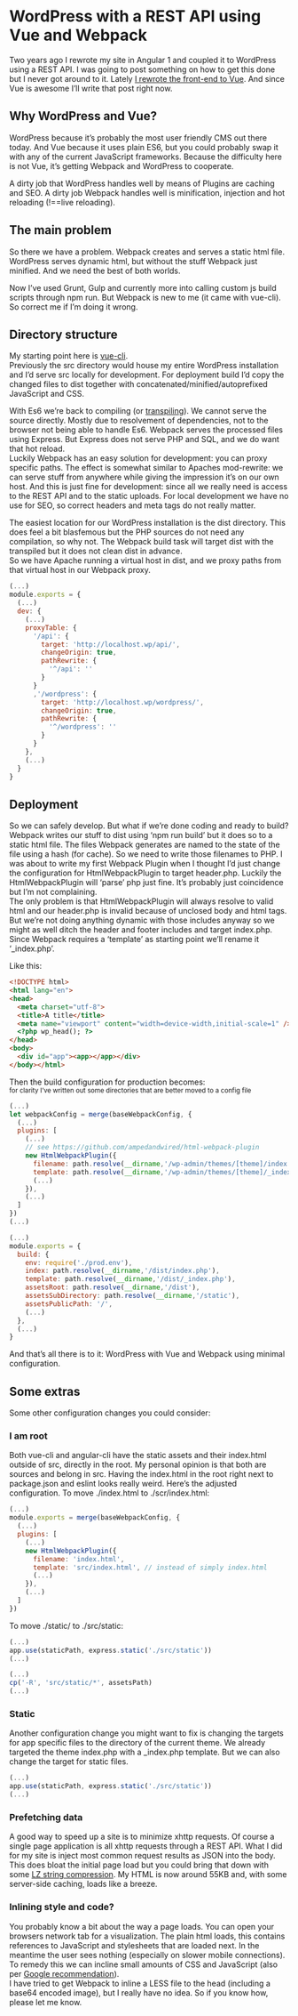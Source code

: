 <!--
  id: 3122
  date: 2016-12-24
  modified: 2020-03-16
  slug: wordpress-rest-api-using-vue-webpack
  header: studio02.jpg
  type: post
  categories: code, JavaScript, backend
  tags: Wordpress, Vue, Webpack
  metaKeyword: Webpack
  metaDescription: Two years ago I rewrote my site to Angular. I was going to post how but I never got around to it. Lately I rewrote it to Vue. So here's that post.
-->

# WordPress with a REST API using Vue and Webpack

Two years ago I rewrote my site in Angular 1 and coupled it to WordPress using a REST API. I was going to post something on how to get this done but I never got around to it. Lately [I rewrote the front-end to Vue](/angular-two-versus-vue). And since Vue is awesome I’ll write that post right now.

## Why WordPress and Vue?

WordPress because it’s probably the most user friendly CMS out there today. And Vue because it uses plain ES6, but you could probably swap it with any of the current JavaScript frameworks. Because the difficulty here is not Vue, it’s getting Webpack and WordPress to cooperate.

A dirty job that WordPress handles well by means of Plugins are caching and SEO. A dirty job Webpack handles well is minification, injection and hot reloading (!==live reloading).

## The main problem

So there we have a problem. Webpack creates and serves a static html file. WordPress serves dynamic html, but without the stuff Webpack just minified. And we need the best of both worlds.

Now I’ve used Grunt, Gulp and currently more into calling custom js build scripts through npm run. But Webpack is new to me (it came with vue-cli). So correct me if I’m doing it wrong.

## Directory structure

My starting point here is [vue-cli](https://github.com/vuejs/vue-cli).  
Previously the src directory would house my entire WordPress installation and I’d serve src locally for development. For deployment build I’d copy the changed files to dist together with concatenated/minified/autoprefixed JavaScript and CSS.

With Es6 we’re back to compiling (or [transpiling](https://en.wikipedia.org/wiki/Source-to-source_compiler)). We cannot serve the source directly. Mostly due to resolvement of dependencies, not to the browser not being able to handle Es6\. Webpack serves the processed files using Express. But Express does not serve PHP and SQL, and we do want that hot reload.  
Luckily Webpack has an easy solution for development: you can proxy specific paths. The effect is somewhat similar to Apaches mod-rewrite: we can serve stuff from anywhere while giving the impression it’s on our own host. And this is just fine for development: since all we really need is access to the REST API and to the static uploads. For local development we have no use for SEO, so correct headers and meta tags do not really matter.

The easiest location for our WordPress installation is the dist directory. This does feel a bit blasfemous but the PHP sources do not need any compilation, so why not. The Webpack build task will target dist with the transpiled but it does not clean dist in advance.  
So we have Apache running a virtual host in dist, and we proxy paths from that virtual host in our Webpack proxy.

```javascript
(...)
module.exports = {
  (...)
  dev: {
    (...)
    proxyTable: {
      '/api': {
        target: 'http://localhost.wp/api/',
        changeOrigin: true,
        pathRewrite: {
          '^/api': ''
        }
      }
      ,'/wordpress': {
        target: 'http://localhost.wp/wordpress/',
        changeOrigin: true,
        pathRewrite: {
          '^/wordpress': ''
        }
      }
    },
    (...)
  }
}
```

## Deployment

So we can safely develop. But what if we’re done coding and ready to build?  
Webpack writes our stuff to dist using ‘npm run build’ but it does so to a static html file. The files Webpack generates are named to the state of the file using a hash (for cache). So we need to write those filenames to PHP. I was about to write my first Webpack Plugin when I thought I’d just change the configuration for HtmlWebpackPlugin to target header.php. Luckily the HtmlWebpackPlugin will ‘parse’ php just fine. It’s probably just coincidence but I’m not complaining.  
The only problem is that HtmlWebpackPlugin will always resolve to valid html and our header.php is invalid because of unclosed body and html tags. But we’re not doing anything dynamic with those includes anyway so we might as well ditch the header and footer includes and target index.php. Since Webpack requires a ‘template’ as starting point we’ll rename it ‘_index.php’.

Like this:

```html
<!DOCTYPE html>
<html lang="en">
<head>
  <meta charset="utf-8">
  <title>A title</title>
  <meta name="viewport" content="width=device-width,initial-scale=1" />
  <?php wp_head(); ?>
</head>
<body>
  <div id="app"><app></app></div>
</body></html>
```

Then the build configuration for production becomes:  
<small>for clarity I’ve written out some directories that are better moved to a config file</small>

```javascript
(...)
let webpackConfig = merge(baseWebpackConfig, {
  (...)
  plugins: [
    (...)
    // see https://github.com/ampedandwired/html-webpack-plugin
    new HtmlWebpackPlugin({
      filename: path.resolve(__dirname,'/wp-admin/themes/[theme]/index.php'),
      template: path.resolve(__dirname,'/wp-admin/themes/[theme]/_index.php'),
      (...)
    }),
    (...)
  ]
})
(...)

(...)
module.exports = {
  build: {
    env: require('./prod.env'),
    index: path.resolve(__dirname,'/dist/index.php'),
    template: path.resolve(__dirname,'/dist/_index.php'),
    assetsRoot: path.resolve(__dirname,'/dist'),
    assetsSubDirectory: path.resolve(__dirname,'/static'),
    assetsPublicPath: '/',
    (...)
  },
  (...)
}
```

And that’s all there is to it: WordPress with Vue and Webpack using minimal configuration.

## Some extras

Some other configuration changes you could consider:

### I am root

Both vue-cli and angular-cli have the static assets and their index.html outside of src, directly in the root. My personal opinion is that both are sources and belong in src. Having the index.html in the root right next to package.json and eslint looks really weird. Here’s the adjusted configuration. To move ./index.html to ./scr/index.html:

```javascript
(...)
module.exports = merge(baseWebpackConfig, {
  (...)
  plugins: [
    (...)
    new HtmlWebpackPlugin({
      filename: 'index.html',
      template: 'src/index.html', // instead of simply index.html
      (...)
    }),
    (...)
  ]
})
```

To move ./static/ to ./src/static:

```javascript
(...)
app.use(staticPath, express.static('./src/static'))
(...)

(...)
cp('-R', 'src/static/*', assetsPath)
(...)
```

### Static

Another configuration change you might want to fix is changing the targets for app specific files to the directory of the current theme. We already targeted the theme index.php with a _index.php template. But we can also change the target for static files.

```javascript
(...)
app.use(staticPath, express.static('./src/static'))
(...)
```

### Prefetching data

A good way to speed up a site is to minimize xhttp requests. Of course a single page application is all xhttp requests through a REST API. What I did for my site is inject most common request results as JSON into the body. This does bloat the initial page load but you could bring that down with some [LZ string compression](https://github.com/pieroxy/lz-string). My HTML is now around 55KB and, with some server-side caching, loads like a breeze.

### Inlining style and code?

You probably know a bit about the way a page loads. You can open your browsers network tab for a visualization. The plain html loads, this contains references to JavaScript and stylesheets that are loaded next. In the meantime the user sees nothing (especially on slower mobile connections). To remedy this we can incline small amounts of CSS and JavaScript (also per [Google recommendation](https://developers.google.com/speed/docs/insights/OptimizeCSSDelivery)).  
I have tried to get Webpack to inline a LESS file to the head (including a base64 encoded image), but I really have no idea. So if you know how, please let me know.